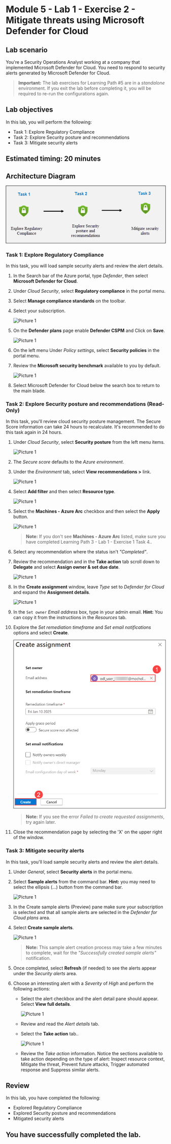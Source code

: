 # Module 5 - Lab 1 - Exercise 2 - Mitigate threats using Microsoft Defender for Cloud

## Lab scenario

You're a Security Operations Analyst working at a company that implemented Microsoft Defender for Cloud. You need to respond to security alerts generated by Microsoft Defender for Cloud.

>**Important:** The lab exercises for Learning Path #5 are in a *standalone* environment. If you exit the lab before completing it, you will be required to re-run the configurations again.

## Lab objectives

In this lab, you will perform the following:
- Task 1: Explore Regulatory Compliance
- Task 2: Explore Security posture and recommendations
- Task 3: Mitigate security alerts
  
## Estimated timing: 20 minutes

## Architecture Diagram

  ![Picture 1](../Media/Mod5_L1_Ex2.png)
  
### Task 1: Explore Regulatory Compliance

In this task, you will load sample security alerts and review the alert details.  

1. In the Search bar of the Azure portal, type *Defender*, then select **Microsoft Defender for Cloud**.

1. Under *Cloud Security*, select **Regulatory compliance** in the portal menu.

1. Select **Manage compliance standards** on the toolbar.

1. Select your subscription.

   ![Picture 1](../Media/lab5-3.png)

1. On the **Defender plans** page enable **Defender CSPM** and Click on **Save**.
 
   ![Picture 1](../Media/l5-4.png)

1. On the left menu Under *Policy settings*, select **Security policies** in the portal menu.

1. Review the **Microsoft security benchmark** available to you by default.

   ![Picture 1](../Media/lab5-2.png)

1. Select Microsoft Defender for Cloud below the search box to return to the main blade.

### Task 2: Explore Security posture and recommendations (Read-Only)

In this task, you'll review cloud security posture management.  The Secure Score information can take 24 hours to recalculate. It's recommended to do this task again in 24 hours.

1. Under *Cloud Security*, select **Security posture** from the left menu items.

   ![Picture 1](../Media/lab5-1.png)

1. The *Secure score* defaults to the *Azure environment*.

1. Under the *Environment* tab, select **View recommendations >** link.

   ![Picture 1](../Media/l5-5.png)

1. Select **Add filter** and then select **Resource type**.

   ![Picture 1](../Media/l5-6.png)

1. Select the **Machines - Azure Arc** checkbox and then select the **Apply** button.

   ![Picture 1](../Media/l5-7.png)

    >**Note:** If you don't see **Machines - Azure Arc** listed, make sure you have completed Learning Path 3 - Lab 1 - Exercise 1 Task 4..

1. Select any recommendation where the status isn't *"Completed"*.

1. Review the recommendation and in the **Take action** tab scroll down to **Delegate** and select **Assign owner & set due date**.

   ![Picture 1](../Media/l5-3.png)

1. In the **Create assignment** window, leave *Type* set to *Defender for Cloud* and expand the **Assignment details**.

   ![Picture 1](../Media/l5-2.png)

1. In the `Set owner` *Email address* box, type in your admin email. **Hint:** You can copy it from the instructions in the *Resources* tab.

1. Explore the *Set remediation timeframe* and *Set email notifications* options and select **Create**.

   ![Picture 1](../Media/l5-1.png)

    >**Note:** If you see the error *Failed to create requested assignments*, try again later.

1. Close the recommendation page by selecting the 'X' on the upper right of the window.

### Task 3: Mitigate security alerts

In this task, you'll load sample security alerts and review the alert details.

1. Under *General*, select **Security alerts** in the portal menu.

1. Select **Sample alerts** from the command bar. **Hint:** you may need to select the ellipsis (...) button from the command bar.

   ![Picture 1](../Media/lab5-7.png)

1. In the Create sample alerts (Preview) pane make sure your subscription is selected and that all sample alerts are selected in the *Defender for Cloud plans* area.

1. Select **Create sample alerts**.  

    ![Picture 1](../Media/lab5-4.png)

    >**Note:** This sample alert creation process may take a few minutes to complete, wait for the *"Successfully created sample alerts"* notification.

1. Once completed, select **Refresh** (if needed) to see the alerts appear under the *Security alerts* area.

1. Choose an interesting alert with a *Severity* of *High* and perform the following actions:

    - Select the alert checkbox and the alert detail pane should appear. Select **View full details**.

      ![Picture 1](../Media/lab5-5.png)

    - Review and read the *Alert details* tab.

    - Select the **Take action** tab..

       ![Picture 1](../Media/lab5-6.png)

    - Review the *Take action* information. Notice the sections available to take action depending on the type of alert: Inspect resource context, Mitigate the threat, Prevent future attacks, Trigger automated response and Suppress similar alerts.

## Review

In this lab, you have completed the following:
- Explored Regulatory Compliance
- Explored Security posture and recommendations
- Mitigated security alerts

## You have successfully completed the lab. 